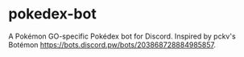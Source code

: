 # pokedex-bot
A Pokémon GO-specific Pokédex bot for Discord. Inspired by pckv's Botémon https://bots.discord.pw/bots/203868728884985857.
